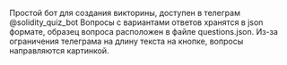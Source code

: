 Простой бот для создания викторины, доступен в телеграм @solidity_quiz_bot
Вопросы с вариантами ответов хранятся в json формате, образец вопроса расположен в файле questions.json.
Из-за ограничения телеграма на длину текста на кнопке, вопросы направляются картинкой.
